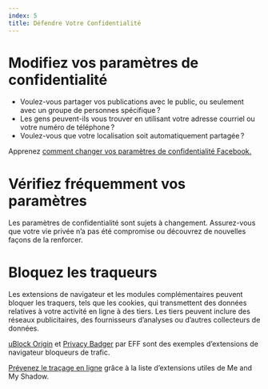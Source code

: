 ```yaml
---
index: 5
title: Défendre Votre Confidentialité
---
```

# Modifiez vos paramètres de confidentialité

*   Voulez-vous partager vos publications avec le public, ou seulement avec un groupe de personnes spécifique ?
*   Les gens peuvent-ils vous trouver en utilisant votre adresse courriel ou votre numéro de téléphone ?
*   Voulez-vous que votre localisation soit automatiquement partagée ?

Apprenez [comment changer vos paramètres de confidentialité Facebook.](umbrella://tools/other/s_facebook.md)

# Vérifiez fréquemment vos paramètres

Les paramètres de confidentialité sont sujets à changement. Assurez-vous que votre vie privée n’a pas été compromise ou découvrez de nouvelles façons de la renforcer.

# Bloquez les traqueurs

Les extensions de navigateur et les modules complémentaires peuvent bloquer les traquers, tels que les cookies, qui transmettent des données relatives à votre activité en ligne à des tiers. Les tiers peuvent inclure des réseaux publicitaires, des fournisseurs d’analyses ou d’autres collecteurs de données.

[uBlock Origin](https://github.com/gorhill/uBlock) et [Privacy Badger](https://www.eff.org/privacybadger) par EFF sont des exemples d’extensions de navigateur bloqueurs de trafic.  

[Prévenez le traçage en ligne](https://myshadow.org/prevent-online-tracking) grâce à la liste d’extensions utiles de Me and My Shadow.